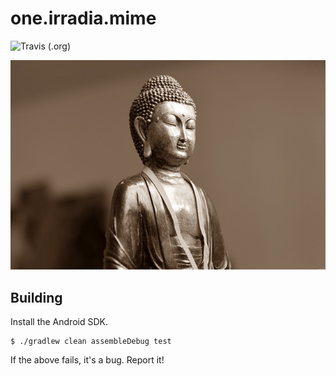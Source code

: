 one.irradia.mime
===

![Travis (.org)](https://img.shields.io/travis/irradia/one.irradia.mime.svg)

![mime](./src/site/resources/mime.jpg?raw=true)

## Building

Install the Android SDK.

```
$ ./gradlew clean assembleDebug test
```

If the above fails, it's a bug. Report it!
